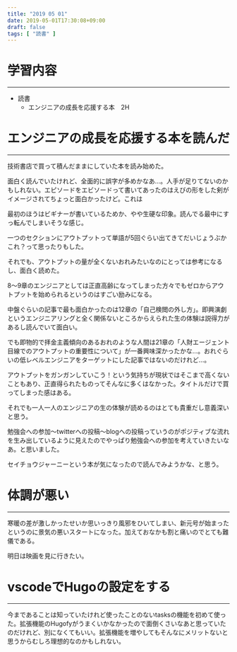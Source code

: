 ```yaml
---
title: "2019 05 01"
date: 2019-05-01T17:30:08+09:00
draft: false
tags: [ "読書" ]
---
```


# 学習内容
---
- 読書
  - エンジニアの成長を応援する本　2H

# エンジニアの成長を応援する本を読んだ
---
技術書店で買って積んだままにしていた本を読み始めた。

面白く読んでいたけれど、全面的に誤字が多めかなあ…。人手が足りてないのかもしれない。エピソードをエビソードって書いてあったのはえびの形をした剣がイメージされてちょっと面白かったけど。これは

最初のほうはビギナーが書いているためか、やや生硬な印象。読んでる最中にすっ転んでしまいそうな感じ。

一つのセクションにアウトプットって単語が5回ぐらい出てきてだいじょうぶかこれ？って思ったりもした。

それでも、アウトプットの量が全くないおれみたいなのにとっては参考になるし、面白く読めた。

8～9章のエンジニアとしては正直高齢になってしまった方々でもゼロからアウトプットを始められるというのはすごい励みになる。

中盤ぐらいの記事で最も面白かったのは12章の「自己検閲の外し方」。即興演劇というエンジニアリングと全く関係ないところからえられた生の体験は説得力があるし読んでいて面白い。

でも即物的で拝金主義傾向のあるおれのような人間は21章の「人財エージェント目線でのアウトプットの重要性について」が一番興味深かったかな…。おれぐらいの低レベルエンジニアをターゲットにした記事ではないのだけれど…。

アウトプットをガンガンしていこう！という気持ちが現状ではそこまで高くないこともあり、正直得られたものってそんなに多くはなかった。タイトルだけで買ってしまった感はある。

それでも一人一人のエンジニアの生の体験が読めるのはとても貴重だし意義深いと思う。

勉強会への参加～twitterへの投稿～blogへの投稿っていうのがポジティブな流れを生み出しているように見えたのでやっぱり勉強会への参加を考えていきたいなあ。と思いました。

セイチョウジャーニーという本が気になったので読んでみようかな、と思う。

# 体調が悪い
---
寒暖の差が激しかったせいか思いっきり風邪をひいてしまい、新元号が始まったというのに景気の悪いスタートになった。加えておなかも割と痛いのでとても難儀である。

明日は映画を見に行きたい。

# vscodeでHugoの設定をする
---
今まであることは知っていたけれど使ったことのないtasksの機能を初めて使った。拡張機能のHugofyがうまくいかなかったので面倒くさいなあと思っていたのだけれど、別になくてもいい。拡張機能を増やしてもそんなにメリットないと思うからむしろ理想的なのかもしれない。